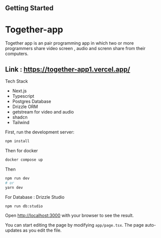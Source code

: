 ## Getting Started

# Together-app
Together app is an pair programming app in which two or more programmers share video screen , audio and screnn share from their computers.
## Link : https://together-app1.vercel.app/

Tech Stack
 - Next.js
 - Typescript
 - Postgres Database
 - Drizzle ORM
 - getstream for video and audio 
 - shadcn
 - Tailwind

First, run the development server:

```bash
npm install
```
Then for docker 
```bash
docker compose up
```
Then 
```bash
npm run dev
# or
yarn dev
```
For Database : Drizzle Studio
```bash
npm run db:studio
```

Open [http://localhost:3000](http://localhost:3000) with your browser to see the result.

You can start editing the page by modifying `app/page.tsx`. The page auto-updates as you edit the file.
